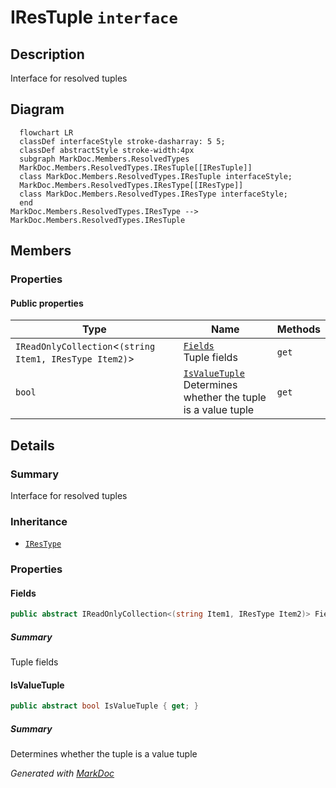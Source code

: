 # IResTuple `interface`

## Description
Interface for resolved tuples

## Diagram
```mermaid
  flowchart LR
  classDef interfaceStyle stroke-dasharray: 5 5;
  classDef abstractStyle stroke-width:4px
  subgraph MarkDoc.Members.ResolvedTypes
  MarkDoc.Members.ResolvedTypes.IResTuple[[IResTuple]]
  class MarkDoc.Members.ResolvedTypes.IResTuple interfaceStyle;
  MarkDoc.Members.ResolvedTypes.IResType[[IResType]]
  class MarkDoc.Members.ResolvedTypes.IResType interfaceStyle;
  end
MarkDoc.Members.ResolvedTypes.IResType --> MarkDoc.Members.ResolvedTypes.IResTuple
```

## Members
### Properties
#### Public  properties
| Type | Name | Methods |
| --- | --- | --- |
| `IReadOnlyCollection`&lt;`(string Item1, IResType Item2)`&gt; | [`Fields`](#fields)<br>Tuple fields | `get` |
| `bool` | [`IsValueTuple`](#isvaluetuple)<br>Determines whether the tuple is a value tuple | `get` |

## Details
### Summary
Interface for resolved tuples

### Inheritance
 - [
`IResType`
](./IResType.md)

### Properties
#### Fields
```csharp
public abstract IReadOnlyCollection<(string Item1, IResType Item2)> Fields { get; }
```
##### Summary
Tuple fields

#### IsValueTuple
```csharp
public abstract bool IsValueTuple { get; }
```
##### Summary
Determines whether the tuple is a value tuple

*Generated with* [*MarkDoc*](https://github.com/hailstorm75/MarkDoc.Core)
